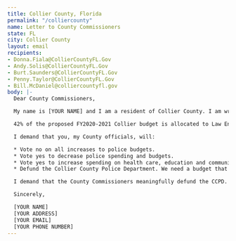 ```yaml
---
title: Collier County, Florida
permalink: "/colliercounty"
name: Letter to County Commissioners
state: FL
city: Collier County
layout: email
recipients:
- Donna.Fiala@CollierCountyFL.Gov
- Andy.Solis@CollierCountyFL.Gov
- Burt.Saunders@CollierCountyFL.Gov
- Penny.Taylor@CollierCountyFL.Gov
- Bill.McDaniel@colliercountyfl.gov
body: |-
  Dear County Commissioners,

  My name is [YOUR NAME] and I am a resident of Collier County. I am writing to demand that the County Commissioners adopt a budget that prioritizes community well-being and redirects funding away from the police.

  42% of the proposed FY2020-2021 Collier budget is allocated to Law Enforcement, while only 4% is going towards Emergency Services, 0.39% towards the Health Department, and .08% towards Veteran Services. In Collier County, we are notorious for having both an absurd amount of police officers as well as one of the largest spikes in COVID-19, which disproportionately affects the Immokalee farmworkers who have little to no access to healthcare. There is no excuse for overfunding our Law Enforcement while neglecting the Health Department, Veteran Services, Mental Health Services and Emergency Services.

  I demand that you, my County officials, will:

  * Vote no on all increases to police budgets.
  * Vote yes to decrease police spending and budgets.
  * Vote yes to increase spending on health care, education and community programs that keep us safe.
  * Defund the Collier County Police Department. We need a budget that adequately and effectively meets the needs of Collier County residents during the pandemic and well past it. We need a budget that supports our communities.

  I demand that the County Commissioners meaningfully defund the CCPD. I join the calls of those across the country to defund the police. I demand a budget that adequately and effectively meets the needs of at-risk Collier County residents during this trying and uncertain time, when livelihoods are on the line. I demand a budget that supports community well-being.

  Sincerely,

  [YOUR NAME]
  [YOUR ADDRESS]
  [YOUR EMAIL]
  [YOUR PHONE NUMBER]
---
```


